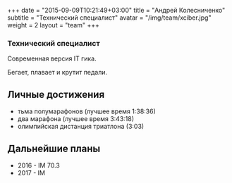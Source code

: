 +++
date = "2015-09-09T10:21:49+03:00"
title = "Андрей Колесниченко"
subtitle = "Технический специалист"
avatar = "/img/team/xciber.jpg"
weight = 2
layout = "team"
+++

### Технический специалист

Современная версия IT гика. 

Бегает, плавает и крутит педали.

## Личные достижения

- тьма полумарафонов (лучшее время 1:38:36)
- два марафона (лучшее время 3:43:18)
- олимпийская дистанция триатлона (3:03)

## Дальнейшие планы

- 2016 - IM 70.3
- 2017 - IM